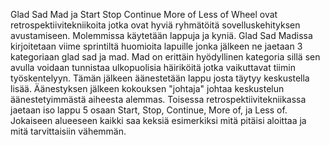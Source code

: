 Glad Sad Mad ja Start Stop Continue More of Less of Wheel ovat retrospektiivitekniikoita 
jotka ovat hyviä ryhmätöitä sovelluskehityksen avustamiseen. Molemmissa käytetään lappuja ja kyniä. Glad Sad Madissa kirjoitetaan viime sprintiltä huomioita lapuille jonka jälkeen ne jaetaan 3 kategoriaan glad sad ja mad. Mad on erittäin hyödyllinen kategoria sillä sen avulla voidaan tunnistaa ulkopuolisia häiriköitä jotka vaikuttavat tiimin työskentelyyn. Tämän jälkeen äänestetään lappu josta täytyy keskustella lisää. Äänestyksen jälkeen kokouksen "johtaja" johtaa keskustelun äänestetyimmästä aiheesta alemmas. Toisessa retrospektiivitekniikassa jaetaan iso lappu 5 osaan Start, Stop, Continue, More of, ja Less of. Jokaiseen alueeseen kaikki saa keksiä esimerkiksi mitä pitäisi aloittaa ja mitä tarvittaisiin vähemmän. 
